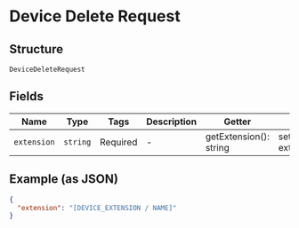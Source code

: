 
# Device Delete Request

## Structure

`DeviceDeleteRequest`

## Fields

| Name | Type | Tags | Description | Getter | Setter |
|  --- | --- | --- | --- | --- | --- |
| `extension` | `string` | Required | - | getExtension(): string | setExtension(string extension): void |

## Example (as JSON)

```json
{
  "extension": "[DEVICE_EXTENSION / NAME]"
}
```

